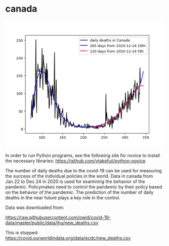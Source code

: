 # canada

<img src='canada.gif' height=400 width=600>

In order to run Python programs, see the following site for novice to install the necessary libraries:
https://github.com/ytakefuji/python-novice

The number of daily deaths due to the covid-19 can be used for measuring the success of the individual policies in the world.  Data in canada from Jan.22 to Dec.24 in 2020 is used for examining the behavior of the pandemic. Policymakes need to control the pandemic by their policy based on the behavior of the pandemic. The prediction of the number of daily deaths in the near future plays a key role in the control.

Data was downloaded from:

https://raw.githubusercontent.com/owid/covid-19-data/master/public/data/jhu/new_deaths.csv

This is stopped: 
https://covid.ourworldindata.org/data/ecdc/new_deaths.csv

